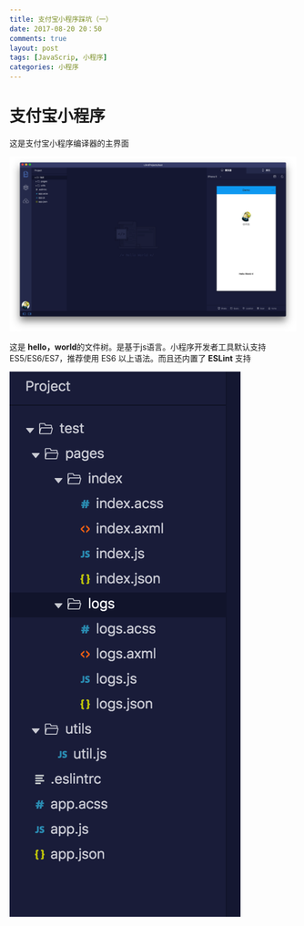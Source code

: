 ```yaml
---
title: 支付宝小程序踩坑（一）
date: 2017-08-20 20：50
comments: true
layout: post
tags: [JavaScrip, 小程序]
categories: 小程序
---
```


# 支付宝小程序

这是支付宝小程序编译器的主界面

![paytest1](/images/paytest1.png)

这是 **hello，world**的文件树。是基于js语言。小程序开发者工具默认支持 ES5/ES6/ES7，推荐使用 ES6 以上语法。而且还内置了 **ESLint** 支持

![paytest2](/images/paytest2.png)


